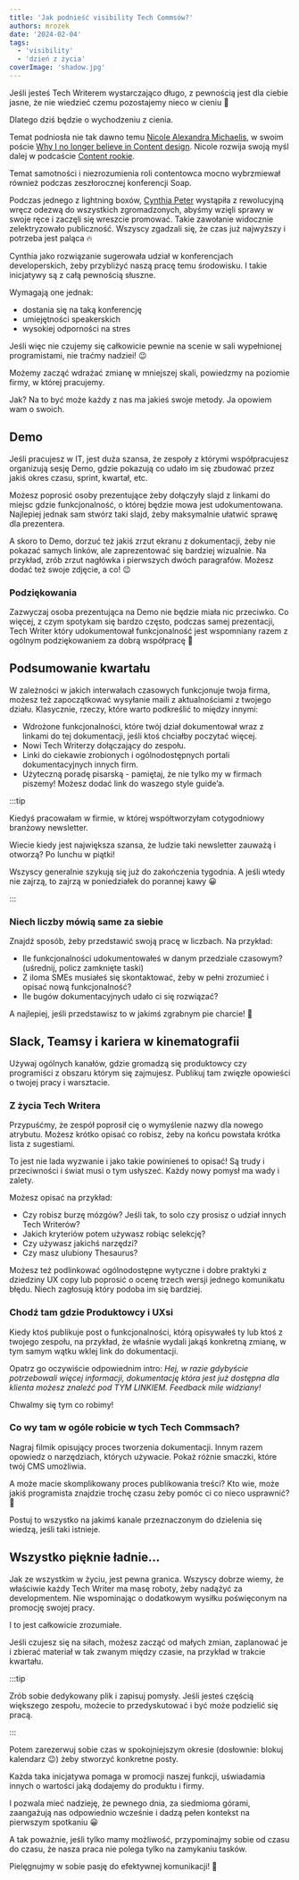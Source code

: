 ```yaml
---
title: 'Jak podnieść visibility Tech Commsów?'
authors: mrozek
date: '2024-02-04'
tags:
  - 'visibility'
  - 'dzień z życia'
coverImage: 'shadow.jpg' 
---
```


Jeśli jesteś Tech Writerem wystarczająco długo, z pewnością jest dla ciebie jasne, że nie wiedzieć czemu pozostajemy nieco w cieniu 🤔

Dlatego dziś będzie o wychodzeniu z cienia. 

<!--truncate-->

Temat podniosła nie tak dawno temu [Nicole Alexandra Michaelis](https://www.linkedin.com/in/nicoletells/), w swoim poście [Why I no longer believe in Content design](https://uxdesign.cc/why-i-no-longer-believe-in-content-design-e71aeb5f060c). Nicole rozwija swoją myśl dalej w podcaście [Content rookie](https://open.spotify.com/episode/2i6rIMP8ZIeMNbABzwIpx7).  

Temat samotności i niezrozumienia roli contentowca mocno wybrzmiewał również podczas zeszłorocznej konferencji Soap. 

Podczas jednego z lightning boxów, [Cynthia Peter](https://www.linkedin.com/in/cynthiapeter/) wystąpiła z rewolucyjną wręcz odezwą do wszystkich zgromadzonych, abyśmy wzięli sprawy w swoje ręce i zaczęli się wreszcie promować. Takie zawołanie widocznie zelektryzowało publiczność. Wszyscy zgadzali się, że czas już najwyższy i potrzeba jest paląca 🔥

Cynthia jako rozwiązanie sugerowała udział w konferencjach developerskich, żeby przybliżyć naszą pracę temu środowisku. I takie inicjatywy są z całą pewnością słuszne.
 
Wymagają one jednak:
* dostania się na taką konferencję
* umiejętności speakerskich
* wysokiej odporności na stres

Jeśli więc nie czujemy się całkowicie pewnie na scenie w sali wypełnionej programistami, nie traćmy nadziei! 😉

Możemy zacząć wdrażać zmianę w mniejszej skali, powiedzmy na poziomie firmy, w której pracujemy. 

Jak? Na to być może każdy z nas ma jakieś swoje metody. Ja opowiem wam o swoich.

## Demo

Jeśli pracujesz w IT, jest duża szansa, że zespoły z którymi współpracujesz organizują sesję Demo, gdzie pokazują co udało im się zbudować przez jakiś okres czasu, sprint, kwartał, etc.

Możesz poprosić osoby prezentujące żeby dołączyły slajd z linkami do miejsc gdzie funkcjonalność, o której będzie mowa jest udokumentowana. Najlepiej jednak sam stwórz taki slajd, żeby maksymalnie ułatwić sprawę dla prezentera. 

A skoro to Demo, dorzuć też jakiś zrzut ekranu z dokumentacji, żeby nie pokazać samych linków, ale zaprezentować się bardziej wizualnie. Na przykład, zrób zrzut nagłówka i pierwszych dwóch paragrafów. Możesz dodać też swoje zdjęcie, a co! 😉

### Podziękowania

Zazwyczaj osoba prezentująca na Demo nie będzie miała nic przeciwko. Co więcej, z czym spotykam się bardzo często, podczas samej prezentacji, Tech Writer który udokumentował funkcjonalność jest wspomniany razem z ogólnym podziękowaniem za dobrą współpracę 🙂

## Podsumowanie kwartału

W zależności w jakich interwałach czasowych funkcjonuje twoja firma, możesz też zapoczątkować wysyłanie maili z aktualnościami z twojego działu. Klasycznie, rzeczy, które warto podkreślić to między innymi:

* Wdrożone funkcjonalności, które twój dział dokumentował wraz z linkami do tej dokumentacji, jeśli ktoś chciałby poczytać więcej. 
* Nowi Tech Writerzy dołączający do zespołu. 
* Linki do ciekawie zrobionych i ogólnodostępnych portali dokumentacyjnych innych firm.
* Użyteczną poradę pisarską - pamiętaj, że nie tylko my w firmach piszemy! Możesz dodać link do waszego style guide’a.

:::tip

Kiedyś pracowałam w firmie, w której współtworzyłam cotygodniowy branżowy newsletter.

Wiecie kiedy jest największa szansa, że ludzie taki newsletter zauważą i otworzą? Po lunchu w piątki!

Wszyscy generalnie szykują się już do zakończenia tygodnia. A jeśli wtedy nie zajrzą, to zajrzą w poniedziałek do porannej kawy 😀

:::

### Niech liczby mówią same za siebie

Znajdź sposób, żeby przedstawić swoją pracę w liczbach. Na przykład:

* Ile funkcjonalności udokumentowałeś w danym przedziale czasowym? (uśrednij, policz zamknięte taski)
* Z iloma SMEs musiałeś się skontaktować, żeby w pełni zrozumieć i opisać nową funkcjonalność? 
* Ile bugów dokumentacyjnych udało ci się rozwiązać?

A najlepiej, jeśli przedstawisz to w jakimś zgrabnym pie charcie! 🤩


## Slack, Teamsy i kariera w kinematografii

Używaj ogólnych kanałów, gdzie gromadzą się produktowcy czy programiści z obszaru którym się zajmujesz. Publikuj tam zwięzłe opowieści o twojej pracy i warsztacie. 


### Z życia Tech Writera

Przypuśćmy, że zespół poprosił cię o wymyślenie nazwy dla nowego atrybutu. Możesz krótko opisać co robisz, żeby na końcu powstała krótka lista z sugestiami. 

To jest nie lada wyzwanie i jako takie powinieneś to opisać! Są trudy i przeciwności i świat musi o tym usłyszeć. Każdy nowy pomysł ma wady i zalety. 

Możesz opisać na przykład:
* Czy robisz burzę mózgów? Jeśli tak, to solo czy prosisz o udział innych Tech Writerów? 
* Jakich kryteriów potem używasz robiąc selekcję? 
* Czy używasz jakichś narzędzi? 
* Czy masz ulubiony Thesaurus? 

Możesz też podlinkować ogólnodostępne wytyczne i dobre praktyki z dziedziny UX copy lub  poprosić o ocenę trzech wersji jednego komunikatu błędu. Niech zagłosują który podoba im się bardziej. 

### Chodź tam gdzie Produktowcy i UXsi

Kiedy ktoś publikuje post o funkcjonalności, którą opisywałeś ty lub ktoś z twojego zespołu, na przykład, że właśnie wydali jakąś konkretną zmianę, w tym samym wątku wklej link do dokumentacji. 

Opatrz go oczywiście odpowiednim intro: *Hej, w razie gdybyście potrzebowali więcej informacji, dokumentację która jest już dostępna dla klienta możesz znaleźć pod TYM LINKIEM. Feedback mile widziany!* 

Chwalmy się tym co robimy!

### Co wy tam w ogóle robicie w tych Tech Commsach? 

Nagraj filmik opisujący proces tworzenia dokumentacji. Innym razem opowiedz o narzędziach, których używacie. Pokaż różnie smaczki, które twój CMS umożliwia. 

A może macie skomplikowany proces publikowania treści? Kto wie, może jakiś programista znajdzie trochę czasu żeby pomóc ci co nieco usprawnić? 🤔

Postuj to wszystko na jakimś kanale przeznaczonym do dzielenia się wiedzą, jeśli taki istnieje. 

## Wszystko pięknie ładnie...

Jak ze wszystkim w życiu, jest pewna granica. Wszyscy dobrze wiemy, że właściwie każdy Tech Writer ma masę roboty, żeby nadążyć za developmentem. Nie wspominając o dodatkowym wysiłku poświęconym na promocję swojej pracy. 

I to jest całkowicie zrozumiałe. 

Jeśli czujesz się na siłach, możesz zacząć od małych zmian, zaplanować je i zbierać materiał w tak zwanym między czasie, na przykład w trakcie kwartału.

:::tip

Zrób sobie dedykowany plik i zapisuj pomysły. Jeśli jesteś częścią większego zespołu, możecie to przedyskutować i być może podzielić się pracą. 

:::

Potem zarezerwuj sobie czas w spokojniejszym okresie (dosłownie: blokuj kalendarz 😉) żeby stworzyć konkretne posty. 
 
Każda taka inicjatywa pomaga w promocji naszej funkcji, uświadamia innych o wartości jaką dodajemy do produktu i firmy. 

I pozwala mieć nadzieję, że pewnego dnia, za siedmioma górami, zaangażują nas odpowiednio wcześnie i dadzą pełen kontekst na pierwszym spotkaniu 😀

A tak poważnie, jeśli tylko mamy możliwość, przypominajmy sobie od czasu do czasu, że nasza praca nie polega tylko na zamykaniu tasków. 

Pielęgnujmy w sobie pasję do efektywnej komunikacji! 💪


